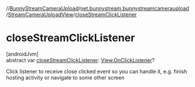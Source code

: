 //[BunnyStreamCameraUpload](../../../index.md)/[net.bunnystream.bunnystreamcameraupload](../index.md)/[StreamCameraUploadView](index.md)/[closeStreamClickListener](close-stream-click-listener.md)

# closeStreamClickListener

[androidJvm]\
abstract var [closeStreamClickListener](close-stream-click-listener.md): [View.OnClickListener](https://developer.android.com/reference/kotlin/android/view/View.OnClickListener.html)?

Click listener to receive close clicked event so you can handle it, e.g. finish hosting activity or navigate to some other screen
